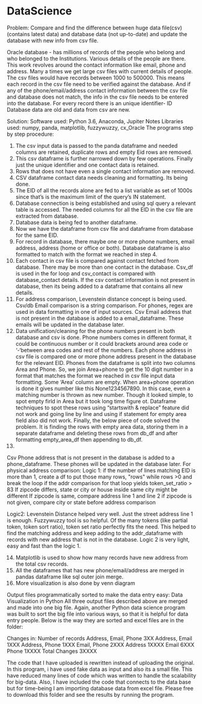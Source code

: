 # DataScience
Problem:
Compare and find the difference between huge data file(csv)(contains latest data) and database data (not up-to-date) and update the database with new info from csv file.

Oracle database - has millions of records of the people who belong and who belonged to the Institutions. 
Various details of the people are there. This work revolves around the contact information like email, phone and address.
Many a times we get large csv files with current details of people. The csv files would have records between 1000 to 500000.
This means each record in the csv file need to be verified against the database. And if any of the phone/email/address contact information between the csv file and database does not match, the info in the csv file needs to be entered into the database. 
For every record there is an unique identifier- ID
Database data are old and data from csv are new.

Solution:
Software used: Python 3.6, Anaconda, Jupiter Notes
Libraries used: numpy, panda, matplotlib, fuzzywuzzy, cx_Oracle
The programs step by step procedure:
1.	The csv input data is passed to the panda dataframe and needed columns are retained, duplicate rows and empty Eid rows are removed.
2.	This csv dataframe is further narrowed down by few operations. Finally just the unique identifier and one contact data is retained. 
3.	Rows that does not have even a single contact information are removed.
4.	CSV dataframe contact data needs cleaning and formatting. Its being done.
5.	The EID of all the records alone are fed to a list variable as set of 1000s since that’s is the maximum limit of the query’s IN statement.
6.	Database connection is being established and using sql query a relevant table is accessed. The needed columns for all the EID in the csv file are extracted from database.
7.	Database data is being fed to another dataframe.
8.	Now we have the dataframe from csv file and dataframe from database for the same EID.
9.	For record in database, there maybe one or more phone numbers, email address, address (home or office or both). Database dataframe is also formatted to match with the format we reached in step 4.
10.	Each contact in csv file is compared against contact fetched from database. There may be more than one contact in the database. Csv_df is used in the for loop and csv_contact is compared with database_contact details. If the csv contact information is not present in database, then its being added to a dataframe that contains all new details. 
11.	For address comparison, Levenstein distance concept is being used. Csv/db Email comparison is a string comparison. For phones, regex are used in data formatting in one of input sources.
Csv Email address that is not present in the database is added to a email_dataframe. These emails will be updated in the database later.
12.	Data unification/cleaning for the phone numbers present in both database and csv is done. Phone numbers comes in different format, it could be continuous number or it could brackets around area code or ‘-‘between area codes and rest of the numbers. Each phone address in csv file is compared one or more phone address present in the database for the relevant EID.  Phones from the dataframe is split into two columns Area and Phone. So, we join Area+phone to get the 10 digit number in a format that matches the format we reached in csv file input data formatting. 
Some  ‘Area’ column are empty. When area+phone operation is done it gives number like this None1234567890. In this case, even a matching number is thrown as new number. Though it looked simple, to spot empty firld in Area but it took long time figure ot. 
Dataframe techniques to spot these rows using “startswith & replace” feature did not work and going line by line and using if statement for empty area field also did not work. Finally, the below piece of code solved the problem. It is finding the rows with empty area data, storing them in a separate dataframe and deleting these rows from db_df and after formatting empty_area_df then appending to db_df.
13.	
Csv Phone address that is not present in the database is added to a phone_dataframe. These phones will be updated in the database later.
For physical address comparison:
Logic 1:
if the number of lines matching EID is more than 1, create a df to put those many rows, "rows" while rows >0 and 
 break the loop if the addr comparison for that loop yields token_set_ratio > 83
If zipcode differs, state or city or house inside same city might be different
If zipcode is same, compare address line 1 and line 2
if zipcode is not given, compare city or state before address comparison

Logic2:	
Levenstein Distance helped very well. Just the street address line 1 is enough.
Fuzzywuzzy tool is so helpful. Of the many tokens (like partial token, token sort ratio), token set ratio perfectly fits the need. This helped to find the matching address and keep adding to the addr_dataframe with records with new address that is not in the database. Logic 2 is very light, easy and fast than the logic 1.

14.	Matplotlib is used to show how many records have new address from the total csv records.
15.	All the dataframes that has new phone/email/address are merged in pandas dataframe like sql outer join merge.
16.	More visualization is also done by venn diagram


Output files programmatically sorted to make the data entry easy:
Data Visualization in Python
All three output files described above are merged and made into one big file. Again, another Python data science program was built to sort the big file into various ways, so that it is helpful for data entry people. Below is the way they are sorted and excel files are in the folder: 

Changes in:	Number of records
Address, Email, Phone	3XX
Address, Email	1XXX
Address, Phone	1XXX
Email, Phone	2XXX
Address	1XXXX
Email	6XXX
Phone	1XXXX
Total Changes	3XXXX

The code that I have uploaded is rewritten instead of uploading the original. In this program, i have used fake data as input and also its a small file. This have reduced many lines of code which was written to handle the scalability for big-data. Also, I have included the code that connects to the data base but for time-being I am importing database data from excel file.
Please free to download this folder and see the results by running the program.


